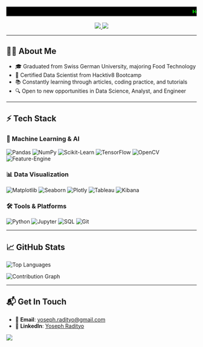 ![Pixel Banner](GIF_banner.gif)

<p align="center">
  <a href="https://www.linkedin.com/in/yoseph-radityo-666a41151/">
    <img src="https://img.shields.io/badge/LinkedIn-0A66C2?style=for-the-badge&logo=linkedin&logoColor=white">
  </a>
  <a href="mailto:yoseph.radityo@gmail.com">
    <img src="https://img.shields.io/badge/Gmail-EA4335?style=for-the-badge&logo=gmail&logoColor=white">
  </a>
</p>

---

## 🧑‍🎓 About Me

- 🎓 Graduated from Swiss German University, majoring Food Technology
- 📜 Certified Data Scientist from Hacktiv8 Bootcamp
- 📚 Constantly learning through articles, coding practice, and tutorials
- 🔍 Open to new opportunities in Data Science, Analyst, and Engineer

---

## ⚡ Tech Stack

### 🤖 Machine Learning & AI

![Pandas](https://img.shields.io/badge/Pandas-150458?style=flat-square&logo=pandas&logoColor=white)
![NumPy](https://img.shields.io/badge/NumPy-013243?style=flat-square&logo=numpy&logoColor=white)
![Scikit-Learn](https://img.shields.io/badge/Scikit_Learn-F7931E?style=flat-square&logo=scikit-learn&logoColor=white)
![TensorFlow](https://img.shields.io/badge/TensorFlow-FF6F00?style=flat-square&logo=tensorflow&logoColor=white)
![OpenCV](https://img.shields.io/badge/OpenCV-5C3EE8?style=flat-square&logo=opencv&logoColor=white)
![Feature-Engine](https://img.shields.io/badge/Feature_Engine-8A4182?style=flat-square)

### 📊 Data Visualization

![Matplotlib](https://img.shields.io/badge/Matplotlib-11557C?style=flat-square&logo=matplotlib&logoColor=white)
![Seaborn](https://img.shields.io/badge/Seaborn-2596BE?style=flat-square)
![Plotly](https://img.shields.io/badge/Plotly-3F4F75?style=flat-square&logo=plotly&logoColor=white)
![Tableau](https://img.shields.io/badge/Tableau-E97627?style=flat-square&logo=tableau&logoColor=white)
![Kibana](https://img.shields.io/badge/Kibana-005571?style=flat-square&logo=kibana&logoColor=white)

### 🛠️ Tools & Platforms

![Python](https://img.shields.io/badge/Python-3776AB?style=flat-square&logo=python&logoColor=white)
![Jupyter](https://img.shields.io/badge/Jupyter-F37626?style=flat-square&logo=jupyter&logoColor=white)
![SQL](https://img.shields.io/badge/SQL-4479A1?style=flat-square&logo=postgresql&logoColor=white)
![Git](https://img.shields.io/badge/Git-F05032?style=flat-square&logo=git&logoColor=white)

---

## 📈 GitHub Stats

<!-- GitHub Stats Cards -->

<p align="left">
  <img src="https://github-readme-stats.vercel.app/api/top-langs/?username=Pesoyyy&layout=compact&theme=radical&hide_border=true" alt="Top Languages">
</p>

<!-- Contribution Graph -->

<p align="left">
  <img src="https://github-readme-activity-graph.vercel.app/graph?username=Pesoyyy&theme=react-dark&hide_border=true" alt="Contribution Graph">
</p>

---

## 📬 Get In Touch

- 💌 **Email**: [yoseph.radityo@gmail.com](mailto:yoseph.radityo@gmail.com)
- 💼 **LinkedIn**: [Yoseph Radityo](https://www.linkedin.com/in/yoseph-radityo-666a41151/)

<p align="left"> <img src="https://komarev.com/ghpvc/?username=Pesoyyy&label=Profile Visitor" /> </p>

<link href="https://fonts.googleapis.com/css2?family=Press+Start+2P&display=swap" rel="stylesheet"/>
